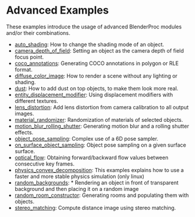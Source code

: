 # Advanced Examples
These examples introduce the usage of advanced BlenderProc modules and/or their combinations.

* [auto_shading](auto_shading/README.md): How to change the shading mode of an object.
* [camera_depth_of_field](camera_depth_of_field/README.md): Setting an object as the camera depth of field focus point.
* [coco_annotations](coco_annotations/README.md): Generating COCO annotations in polygon or RLE format.
* [diffuse_color_image](diffuse_color_image/README.md): How to render a scene without any lighting or shading.
* [dust](dust/README.md): How to add dust on top objects, to make them look more real.
* [entity_displacement_modifier](entity_displacement_modifier/README.md): Using displacement modifiers with different textures.
* [lens_distortion](lens_distortion/README.md): Add lens distortion from camera calibration to all output images.
* [material_randomizer](material_randomizer/README.md): Randomization of materials of selected objects.
* [motion_blur_rolling_shutter](motion_blur_rolling_shutter/README.md): Generating motion blur and a rolling shutter effects.
* [object_pose_sampling](object_pose_sampling/README.md): Complex use of a 6D pose sampler.
* [on_surface_object_sampling](on_surface_object_sampling/README.md): Object pose sampling on a given surface surface.
* [optical_flow](optical_flow/README.md): Obtaining forward/backward flow values between consecutive key frames.
* [physics_convex_decomposition](physics_convex_decomposition/README.md): This examples explains how to use a faster and more stable physics simulation (only linux)
* [random_backgrounds](random_backgrounds/README.md): * Rendering an object in front of transparent background and then placing it on a random image
* [random_room_constructor](random_room_constructor/README.md): Generating rooms and populating them with objects.
* [stereo_matching](stereo_matching/README.md): Compute distance image using stereo matching.
